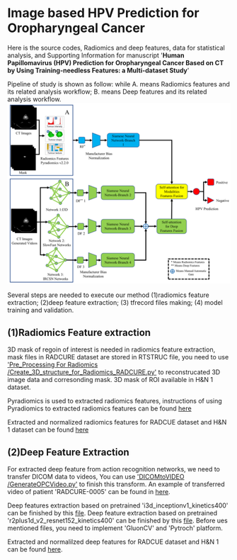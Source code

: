 # Image based HPV Prediction for Oropharyngeal Cancer

Here is the source codes, Radiomics and deep features, data for statistical analysis, and Supporting Information for manuscript '**Human Papillomavirus (HPV) Prediction for Oropharyngeal Cancer Based on CT by Using Training-needless Features: a Multi-dataset Study**'  

Pipeline of study is shown as follow: while A. means Radiomics features and its related analysis workflow; B. means Deep features and its related analysis workflow.
![image](https://github.com/FORRESTHUACHEN/Image_based_HPV_Prediction_for_Oropharyngeal_Cancer/blob/main/Figures/Figure2.png)

Several steps are needed to execute our method (1)radiomics feature extraction; (2)deep feature extraction; (3) tfrecord files making; (4) model training and validation.

## (1)Radiomics Feature extraction

3D mask of regoin of interest is needed in radiomics feature extraction, mask files in RADCURE dataset are stored in RTSTRUC file, you need to use ['Pre_Processing For Radiomics
/Create_3D_structure_for_Radiomics_RADCURE.py'](https://github.com/FORRESTHUACHEN/Image_based_HPV_Prediction_for_Oropharyngeal_Cancer/blob/main/Pre_Processing%20For%20Radiomics/Create_3D_structure_for_Radiomics_RADCURE.py) to reconstrucated 3D image data and corresonding mask. 3D mask of ROI available in H&N 1 dataset.

Pyradiomics is used to extracted radiomics features, instructions of using Pyradiomics to extracted radiomics features can be found [here](https://pyradiomics.readthedocs.io/en/latest/)

Extracted and normalized radiomics features for RADCUE dataset and H&N 1 dataset can be found [here](https://github.com/FORRESTHUACHEN/Image_based_HPV_Prediction_for_Oropharyngeal_Cancer/tree/main/Extracted%20Features)

## (2)Deep Feature Extraction

For extracted deep feature from action recognition networks, we need to transfer DICOM data to videos, You can use ['DICOMtoVIDEO
/GenerateOPCVideo.py'](https://github.com/FORRESTHUACHEN/Image_based_HPV_Prediction_for_Oropharyngeal_Cancer/blob/main/DICOMtoVIDEO/GenerateOPCVideo.py) to finish this transform. An example of transferred video of patient 'RADCURE-0005' can be found in [here](https://github.com/FORRESTHUACHEN/Image_based_HPV_Prediction_for_Oropharyngeal_Cancer/tree/main/DICOMtoVIDEO).

Deep features extraction based on pretrained 'i3d_inceptionv1_kinetics400' can be finished by this [file](https://github.com/FORRESTHUACHEN/Image_based_HPV_Prediction_for_Oropharyngeal_Cancer/blob/main/DICOMtoVIDEO/FeatureExtractor.py). Deep feature extraction based on pretrained 'r2plus1d_v2_resnet152_kinetics400' can be finished by this [file](https://github.com/FORRESTHUACHEN/Image_based_HPV_Prediction_for_Oropharyngeal_Cancer/blob/main/DICOMtoVIDEO/feat_extract_pytorch.py). Before ues mentioned files, you need to implement 'GluonCV' and 'Pytroch' platform.

Extracted and normalilzed deep features for RADCUE dataset and H&N 1 can be found [here]().
